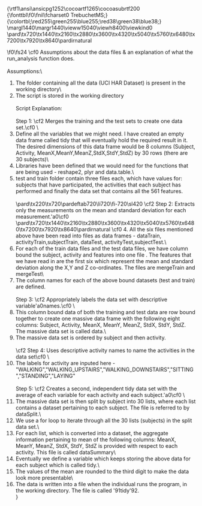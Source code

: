 {\rtf1\ansi\ansicpg1252\cocoartf1265\cocoasubrtf200
{\fonttbl\f0\fnil\fcharset0 TrebuchetMS;}
{\colortbl;\red255\green255\blue255;\red38\green38\blue38;}
\margl1440\margr1440\vieww15040\viewh8400\viewkind0
\pard\tx720\tx1440\tx2160\tx2880\tx3600\tx4320\tx5040\tx5760\tx6480\tx7200\tx7920\tx8640\pardirnatural

\f0\fs24 \cf0 Assumptions about the data files & an explanation of what the run_analysis function does.\
\
Assumptions:\
1. The folder containing all the data (UCI HAR Dataset) is present in the working directory\
2. The script is stored in the working directory\
\
Script Explanation:\
\
Step 1: \cf2 Merges the training and the test sets to create one data set.\cf0 \
1. Define all the variables that we might need. I have created an empty data frame called tidy that will eventually hold the required result in it. The desired dimensions of this data frame would be 8 columns (Subject, Activity, MeanX,MeanY,MeanZ,StdX,StdY,StdZ) by 30 rows (there are 30 subjects)\
2. Libraries have been defined that we would need for the functions that are being used - reshape2, plyr and data.table.\
3. test and train folder contain three files each, which have values for: subjects that have participated, the activities that each subject has performed and finally the data set that contains all the 561 features.\
\
\pard\tx220\tx720\pardeftab720\li720\fi-720\sl420
\cf2 Step 2: Extracts only the measurements on the mean and standard deviation for each measurement.\'a0\cf0 \
\pard\tx720\tx1440\tx2160\tx2880\tx3600\tx4320\tx5040\tx5760\tx6480\tx7200\tx7920\tx8640\pardirnatural
\cf0 4. All the six files mentioned above have been read into files as data frames - dataTrain, activityTrain,subjectTrain, dataTest, activityTest,subjectTest.\
5. For each of the train data files and the test data files, we have column bound the subject, activity and features into one file . The features that we have read in are the first six which represent the mean and standard deviation along the X,Y and Z co-ordinates. The files are mergeTrain and mergeTest\
6. The column names for each of the above bound datasets (test and train) are defined.\
\
Step 3: \cf2 Appropriately labels the data set with descriptive variable\'a0names.\cf0 \
7. This column bound data of both the training and test data are row bound together to create one massive data frame with the following eight columns: Subject, Activity, MeanX, MeanY, MeanZ, StdX, StdY, StdZ. The massive data set is called data.\
8. The massive data set is ordered by subject and then activity.\
\
\cf2 Step 4: Uses descriptive activity names to name the activities in the data set\cf0 \
9. The labels for activity are inputed here - "WALKING","WALKING_UPSTAIRS","WALKING_DOWNSTAIRS","SITTING","STANDING","LAYING"\
\
Step 5: \cf2 Creates a second, independent tidy data set with the average of each variable for each activity and each subject.\'a0\cf0 \
10. The massive data set is then split by subject into 30 lists, where each list contains a dataset pertaining to each subject. The file is referred to by dataSplit.\
11. We use a for loop to iterate through all the 30 lists (subjects) in the split data set.\
12. For each list, which is converted into a dataset, the aggregate information pertaining to mean of the following columns: MeanX, MeanY, MeanZ, StdX, StdY, StdZ is provided with respect to each activity. This file is called dataSummary\
13. Eventually we define a variable which keeps storing the above data for each subject which is called tidy.\
14. The values of the mean are rounded to the third digit to make the data look more presentable\
15. The data is written into a file when the individual runs the program, in the working directory. The file is called \'91tidy\'92.\
}
